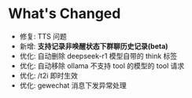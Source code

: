 # What's Changed

- 修复: TTS 问题
- 新增: **支持记录非唤醒状态下群聊历史记录(beta)**
- 优化: 自动删除 deepseek-r1 模型自带的 think 标签
- 优化: 自动移除 ollama 不支持 tool 的模型的 tool 请求
- 优化: /t2i 即时生效
- 优化: gewechat 消息下发异常处理